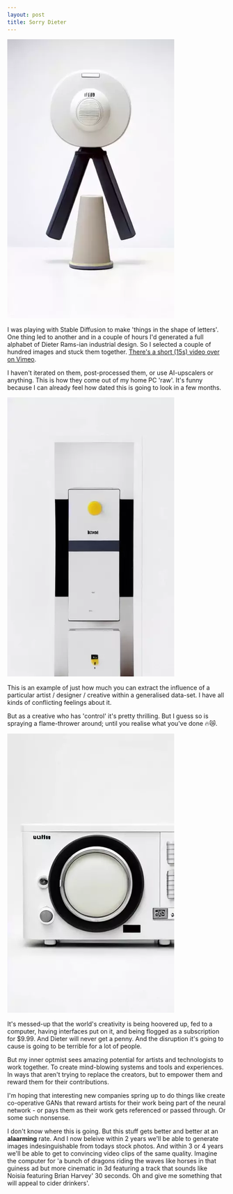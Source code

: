 ```yaml
---
layout: post
title: Sorry Dieter
---
```

<!-- ![sorry to you know who](/images/dieter/dieter1.gif) -->

![this is just a machine spewing...](/images/dieter/dieter1.webp)

I was playing with Stable Diffusion to make 'things in the shape of letters'. One thing led to another and in a couple of hours I'd generated a full alphabet of Dieter Rams-ian industrial design. So I selected a couple of hundred images and stuck them together. [There's a short (15s) video over on Vimeo](https://vimeo.com/745606590).

I haven't iterated on them, post-processed them, or use AI-upscalers or anything. This is how they come out of my home PC 'raw'. It's funny because I can already feel how dated this is going to look in a few months.

<!-- ![sorry to you know who](/images/dieter/dieter2.gif) -->

![this is just a machine spewing...](/images/dieter/dieter3.webp)

This is an example of just how much you can extract the influence of a particular artist / designer / creative within a generalised data-set. I have all kinds of conflicting feelings about it.

But as a creative who has 'control' it's pretty thrilling. But I guess so is spraying a flame-thrower around; until you realise what you've done 🔥😿.

<!-- ![sorry to you know who](/images/dieter/dieter3.gif) -->

![this is just a machine spewing...](/images/dieter/dieter2.webp)

It's messed-up that the world's creativity is being hoovered up, fed to a computer, having interfaces put on it, and being flogged as a subscription for $9.99. And Dieter will never get a penny. And the disruption it's going to cause is going to be terrible for a lot of people.

But my inner optmist sees amazing potential for artists and technologists to work together. To create mind-blowing systems and tools and experiences. In ways that aren't trying to replace the creators, but to empower them and reward them for their contributions.

I'm hoping that interesting new companies spring up to do things like create co-operative GANs that reward artists for their work being part of the neural network - or pays them as their work gets referenced or passed through. Or some such nonsense. 

I don't know where this is going. But this stuff gets better and better at an **alaarming** rate. And I now beleive within 2 years we'll be able to generate images indesinguishable from todays stock photos. And within 3 or 4 years we'll be able to get to convincing video clips of the same quality. Imagine the computer for 'a bunch of dragons riding the waves like horses in that guiness ad but more cinematic in 3d featuring a track that sounds like Noisia featuring Brian Harvey' 30 seconds. Oh and give me something that will appeal to cider drinkers'. 



